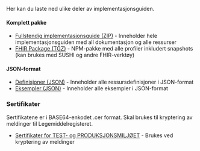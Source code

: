 
Her kan du laste ned ulike deler av implementasjonsguiden.

#### Komplett pakke
* [Fullstendig implementasjonsguide (ZIP)](full-ig.zip) - Inneholder hele implementasjonsguiden med all dokumentasjon og alle ressurser
* [FHIR Package (TGZ)](package.tgz) - NPM-pakke med alle profiler inkludert snapshots (kan brukes med SUSHI og andre FHIR-verktøy)

#### JSON-format
* [Definisjoner (JSON)](definitions.json.zip) - Inneholder alle ressursdefinisjoner i JSON-format
* [Eksempler (JSON)](examples.json.zip) - Inneholder alle eksempler i JSON-format


### Sertifikater
Sertifikatene er i BASE64-enkodet .cer format. Skal brukes til kryptering av meldinger til Legemiddelregisteret.
* [Sertifikater for TEST- og PRODUKSJONSMILJØET](certificates.zip) - Brukes ved kryptering av meldinger
